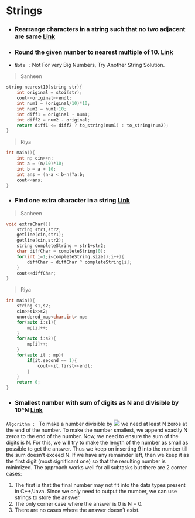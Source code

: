 # Strings

- ### Rearrange characters in a string such that no two adjacent are same [Link](https://www.geeksforgeeks.org/rearrange-characters-string-no-two-adjacent/) 

- ### Round the given number to nearest multiple of 10.  [Link](https://www.geeksforgeeks.org/round-the-given-number-to-nearest-multiple-of-10/)
- `Note :` Not For very Big Numbers, Try Another String Solution.
> Sanheen
```cpp
string nearest10(string str){
	int original = stoi(str);
	cout<<original<<endl;
	int num1 = (original/10)*10;
	int num2 = num1+10;
	int diff1 = original - num1;
	int diff2 = num2 - original;
	return diff1 <= diff2 ? to_string(num1) : to_string(num2);
}
```
> Riya
```cpp
int main(){
    int n; cin>>n;
    int a = (n/10)*10;
    int b = a + 10;
    int ans = (n-a < b-n)?a:b;
    cout<<ans;
}
```

- ### Find one extra character in a string [Link](https://www.geeksforgeeks.org/find-one-extra-character-string/)
> Sanheen
```cpp
void extraChar(){
	string str1,str2;
	getline(cin,str1);
	getline(cin,str2);
	string completeString = str1+str2;
	char diffChar = completeString[0];
	for(int i=1;i<completeString.size();i++){
		diffChar = diffChar ^ completeString[i];
	}
	cout<<diffChar;
}
```
> Riya
```cpp
int main(){
	string s1,s2;
	cin>>s1>>s2;
	unordered_map<char,int> mp;
	for(auto i:s1){
		mp[i]++;
	}
	for(auto i:s2){
		mp[i]++;
	}
	for(auto it : mp){
		if(it.second == 1){
			cout<<it.first<<endl;
		}
	}
	return 0;
}
```

- ### Smallest number with sum of digits as N and divisible by 10^N [Link](https://www.geeksforgeeks.org/smallest-number-sum-digits-n-divisible-10n/)

`Algorithm : ` To make a number divisible by ![](http://www.sciweavers.org/upload/Tex2Img_1636360978/render.png) we need at least N zeros at the end of the number. To make the number smallest, we append exactly N zeros to the end of the number. Now, we need to ensure the sum of the digits is N. For this, we will try to make the length of the number as small as possible to get the answer. Thus we keep on inserting 9 into the number till the sum doesn’t exceed N. If we have any remainder left, then we keep it as the first digit (most significant one) so that the resulting number is minimized.
The approach works well for all subtasks but there are 2 corner cases:
1. The first is that the final number may not fit into the data types present in C++/Java. Since we only need to output the number, we can use strings to store the answer. 
2. The only corner case where the answer is 0 is N = 0. 
3. There are no cases where the answer doesn’t exist.


